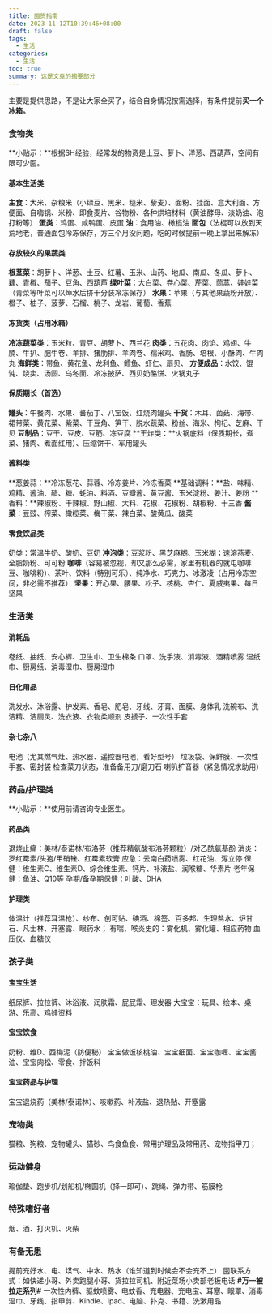 ```yaml
---
title: 囤货指南
date: 2023-11-12T10:39:46+08:00
draft: false
tags:
  - 生活
categories:
  - 生活
toc: true
summary: 这是文章的摘要部分
---
```

主要是提供思路，不是让大家全买了，结合自身情况按需选择，有条件提前**买一个冰箱。**



### 食物类

**小贴示：**根据SH经验，经常发的物资是土豆、萝卜、洋葱、西葫芦，空间有限可少囤。







#### 基本生活类

**主食**：大米、杂粮米（小绿豆、黑米、糙米、藜麦）、面粉、挂面、意大利面、方便面、自嗨锅、米粉、即食麦片、谷物粉、各种烘培材料（黄油酵母、淡奶油、泡打粉等）
**蛋类**：鸡蛋、咸鸭蛋、皮蛋
**油**：食用油、橄榄油
**面包**（法棍可以放到天荒地老，普通面包冷冻保存，方三个月没问题，吃的时候提前一晚上拿出来解冻）



#### 存放较久的果蔬类

**根茎菜**：胡萝卜、洋葱、土豆、红薯、玉米、山药、地瓜、南瓜、冬瓜、萝卜、藕、青椒、茄子、豆角、西葫芦
**绿叶菜**：大白菜、卷心菜、芹菜、茼蒿、娃娃菜（青菜等叶菜可以焯水后挤干分装冷冻保存）
**水果**：苹果（与其他果蔬粉开放）、橙子、柚子、菠萝、石榴、桃子、龙岩、葡萄、香蕉



#### 冻货类（占用冰箱）

**冷冻蔬菜类**：玉米粒、青豆、胡萝卜、西兰花
**肉类**：五花肉、肉馅、鸡翅、牛腩、牛扒、肥牛卷、羊排、猪肋排、羊肉卷、糯米鸡、香肠、培根、小酥肉、牛肉丸
**海鲜类**：带鱼、黄花鱼、龙利鱼、鳕鱼、虾仁、扇贝、
**方便成品**：水饺、馄饨、烧卖、汤圆、乌冬面、冷冻披萨、西贝奶酪饼、火锅丸子









#### 保质期长（首选）

**罐头**：午餐肉、水果、蕃茄丁、八宝饭、红烧肉罐头
**干货**：木耳、菌菇、海带、裙带菜、黄花菜、紫菜、干豆角、笋干、脱水蔬菜、粉丝、海米、枸杞、芝麻、干贝
**豆制品**：豆干、豆皮、豆筋、冻豆腐
**王炸类：**火锅底料（保质期长，煮菜、猪肉、煮面红用）、压缩饼干、军用罐头




#### 酱料类

**葱姜蒜：**冷冻葱花、蒜蓉、冷冻姜片、冷冻香菜
**基础调料：**盐、味精、鸡精、酱油、醋、糖、蚝油、料酒、豆瓣酱、黄豆酱、玉米淀粉、姜汁、姜粉
**香料：**辣椒粉、干辣椒、野山椒、大料、花椒、花椒粉、胡椒粉、十三香
**酱菜**：豆豉、榨菜、橄榄菜、梅干菜、辣白菜、酸黄瓜、酸菜






#### 零食饮品类

奶类：常温牛奶、酸奶、豆奶
**冲泡类**：豆浆粉、黑芝麻糊、玉米糊；速溶燕麦、全脂奶粉、可可粉
**咖啡**（容易被忽视，却又那么必需，家里有机器的就屯咖啡豆、咖啡粉）、茶叶、饮料（特别可乐）、纯净水、巧克力、冰激凌（占用冷冻空间，非必需不推荐）
**坚果**：开心果、腰果、松子、核桃、杏仁、夏威夷果、每日坚果



### 生活类





#### 消耗品

卷纸、抽纸、安心裤、卫生巾、卫生棉条
口罩、洗手液、消毒液、酒精喷雾
湿纸巾、厨房纸、消毒湿巾、厨房湿巾





#### 日化用品

洗发水、沐浴露、护发素、香皂、肥皂、牙线、牙膏、面膜、身体乳
洗碗布、洗洁精、洁厕灵、洗衣液、衣物柔顺剂
皮搋子、一次性手套





#### 杂七杂八

电池（尤其燃气灶、热水器、遥控器电池，看好型号）
垃圾袋、保鲜膜、一次性手套、密封袋
检查菜刀状态，准备备用刀/磨刀石
喇叭扩音器（紧急情况求助用）



### 药品/护理类

**小贴示：**使用前请咨询专业医生。







#### 药品类

退烧止痛：美林/泰诺林/布洛芬（推荐精氨酸布洛芬颗粒）/对乙酰氨基酚
消炎：罗红霉素/头孢/甲硝锉、红霉素软膏
应急：云南白药喷雾、红花油、泻立停
保健：维生素C、维生素D、综合维生素、钙片、补液盐、润喉糖、华素片
老年保健：鱼油、Q10等
孕期/备孕期保健：叶酸、DHA



#### 护理类

体温计（推荐耳温枪）、纱布、创可贴、碘酒、棉签、百多邦、生理盐水、炉甘石、凡士林、开塞露、眼药水；
有喘、喉炎史的：雾化机、雾化罐、相应药物
血压仪、血糖仪






### 孩子类





#### 宝宝生活

纸尿裤、拉拉裤、沐浴液、润肤霜、屁屁霜、理发器
大宝宝：玩具、绘本、桌游、乐高、鸡娃资料






#### 宝宝饮食

奶粉、维D、西梅泥（防便秘）
宝宝做饭核桃油、宝宝细面、宝宝咖喱、宝宝酱油、宝宝肉松、零食、拌饭料





#### 宝宝药品与护理

宝宝退烧药（美林/泰诺林）、咳嗽药、补液盐、退热贴、开塞露









### 宠物类

猫粮、狗粮、宠物罐头、猫砂、鸟食鱼食、常用护理品及常用药、宠物指甲刀；





### 运动健身

瑜伽垫、跑步机/划船机/椭圆机（择一即可）、跳绳、弹力带、筋膜枪



### 特殊嗜好者

烟、酒、打火机、火柴



### 有备无患

提前充好水、电、煤气、中水、热水（谁知道到时候会不会充不上）
囤联系方式：如快递小哥、外卖跑腿小哥、货拉拉司机、附近菜场小卖部老板电话
**#万一被拉走系列#** 一次性内裤、驱蚊喷雾、电蚊香、充电器、充电宝、耳塞、眼罩、消毒湿巾、牙线、指甲剪、Kindle、Ipad、电脑、扑克、书籍、洗漱用品



